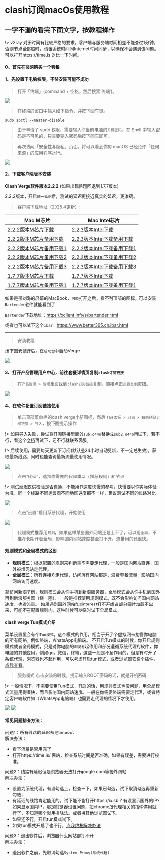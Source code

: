 # clash订阅macOs使用教程

## 一字不漏的看完下面文字，按教程操作

!> v2ray 对于时间有比较严格的要求，客户端与服务端时间相差不能查过1分钟，否则节点全部超时，请置系统时间同Internet时间同步，以确保不会遇到该问题。可以打开https://time.is 对比一下时间。

#### 0、首先在官网购买一个套餐

<!-- https://kingfast.cc/buy

如果上面的网址打不开看下面的教程：

https://www.zybuluo.com/hellozubuluo/note/1728024 -->



#### 1、先设置下电脑权限，不然安装可能不成功

> 打开「终端」(command + 空格，然后搜索‘终端’)。

![](/img/mac1.png)

> 在终端的窗口中输入如下指令，并按下回车键。

```
sudo spctl --master-disable
```

> 由于申请了 sudo 权限，需要输入你当前电脑的`开机密码`，在 Shell 中输入密码是不可见的，只需要输入密码后按下回车即可。

> 再次访问「安全性与隐私」页面，将可以看到你的 macOS 已经允许「任何来源」的应用程序运行。

![](/img/mac2.png)

#### 2、下载客户端版本安装

**Clash Verge软件版本2.2.2** (如果出现问题回退到1.7.7版本)

2.2.2版本，开启`统一延迟`后，测试的延迟更接近真实的延迟，更准确。

> 客户端下载地址（2025.4更新）:

| Mac M芯片 | Mac Intel芯片 |
| ------ | ------ |
| [2.2.2版本M芯片下载](https://file.o4o.win/clash/clash-verge/macOs/Clash.Verge_2.2.2_aarch64.dmg) | [2.2.2版本Intel下载](https://file.o4o.win/clash/clash-verge/macOs/Clash.Verge_2.2.2_x64.dmg) |
| [2.2.2版本M芯片备用下载](https://file2.helloking.top/clash/clash-verge/macOs/Clash.Verge_2.2.2_aarch64.dmg) | [2.2.2版本Intel下载备用下载](https://file2.helloking.top/clash/clash-verge/macOs/Clash.Verge_2.2.2_x64.dmg) |
| [2.2.2版本M芯片备用下载1](https://file.helloking.top/clash/clash-verge/macOs/Clash.Verge_2.2.2_aarch64.dmg) | [2.2.2版本Intel下载备用下载1](https://file.helloking.top/clash/clash-verge/macOs/Clash.Verge_2.2.2_x64.dmg) |
| [2.2.2版本M芯片备用下载2](https://gh-proxy.com/github.com/clash-verge-rev/clash-verge-rev/releases/download/v2.2.2/Clash.Verge_2.2.2_aarch64.dmg) | [2.2.2版本Intel下载备用下载2](https://gh-proxy.com/github.com/clash-verge-rev/clash-verge-rev/releases/download/v2.2.2/Clash.Verge_2.2.2_x64.dmg) | 
| [2.2.2版本M芯片备用下载3](https://github.moeyy.xyz/https://github.com/clash-verge-rev/clash-verge-rev/releases/download/v2.2.2/Clash.Verge_2.2.2_aarch64.dmg) | [2.2.2版本Intel下载备用下载3](https://github.moeyy.xyz/https://github.com/clash-verge-rev/clash-verge-rev/releases/download/v2.2.2/Clash.Verge_2.2.2_x64.dmg) | 
| [1.7.7版本M芯片下载](https://file.o4o.win/clash/clash-verge/macOs/Clash.Verge_1.7.7_aarch64.dmg) | [1.7.7版本Intel下载](https://file.o4o.win/clash/clash-verge/macOs/Clash.Verge_1.7.7_x64.dmg) |
| [1.7.7版本M芯片备用下载1](https://file.helloking.top/clash/clash-verge/macOs/Clash.Verge_1.7.7_aarch64.dmg) | [1.7.7版本Intel下载备用下载1](https://file.helloking.top/clash/clash-verge/macOs/Clash.Verge_1.7.7_x64.dmg) |

如果是带刘海的屏幕的MacBook，`可能`打开之后，看不到顶部的图标，可以安装`Bartender`软件就能看到了

`Bartender`下载地址：https://xclient.info/s/bartender.html

或者也可以试下这个`ibar`：https://www.better365.cn/ibar.html

---

> 安装教程:

按下图安装好后，在`启动台`中启动Verge

![](/img2/mac/m1.png)

#### 3、打开产品管理用户中心，前往套餐详情页复制`clash订阅链接`

> 在`产品管理 > 管理`里面找到`clash订阅链接`复制，直接点击`点我复制`按钮。

![](/img2/mac/m2.png)

#### 4、在软件配置订阅链接使用

> 单击顶部菜单栏的clash verge小猫图标，然后 `打开面板 > 订阅 > 右侧粘贴订阅链接 > 导入`，按下图提示操作

!> 如果导入失败，尝试将订阅链接里面的`sub.o44o`替换成`sub2.o44o`再试下，若不行，看这个[文档](/clash/import.md)再试下，还不行就联系客服。

!> 后续使用，需要每天更新下订阅(默认是24小时自动更新，不一定总生效)，获取最新线路，同时也能查询最新流量使用情况。

![](/img2/mac/m3.png)

> 点击“代理”，选择你需要的代理类型（推荐规则）和节点

!> 测试延迟仅供检验是否连通，不能用作速度快慢的参考，快慢要以你实际体验为准，同一个线路不同运营商不同地区速度都不一样，建议测试不同的线路对比。

![](/img2/mac/m4.png)

> 点击"设置"启用系统代理，开始使用

![](/img2/mac/m5.png)


> 代理模式推荐用`规则`，如果这样某些国外网站还是上不了，可以用`全局`，不推荐长期开着全局，影响国内网站速度甚至打不开，流量用的还很快。

#### 规则模式和全局模式的区别

- **规则模式**：根据配置的规则来判断需不需要走代理，一般是国内网站直连，国外被墙网站走代理。
- **全局模式**：所有连接均走代理，访问所有网站都是，浪费套餐流量，影响国内网站访问速度。

拿访问新浪举例，规则模式会从你手机到新浪服务器，全局模式会从你手机到国外再到新浪服务器（绕一圈）。
一般是推荐使用规则模式，既不会影响访问国内网站速度，也省流量。
如果遇到国外网站如pinterest打不开或者部分图片加载不出来，可能不在配置规则内，这种时候可以临时试下全局模式。

#### clash verge Tun模式介绍

菜单设置里会有个`Tun模式`，这个模式的作用，相当于开了个虚拟网卡接管你电脑的所有网络，例如终端，WhatsApp电脑端。
不开启Tun模式的时候，你开启规则模式或者全局模式，只是对你电脑的`浏览器`起作用和部分遵循系统代理的软件，你电脑的其他应用，例如qq，微信，终端，这些一般是不起作用的，但是有时开了系统代理，浏览器也不起作用，可以考虑开启tun模式，或者浏览器安装个插件，[点我查看](/others/omega.md.md)。

> 服务模式  点击安装的时候，提示输入ROOT密码的话，就是开机密码

!> 一般情况下，不需要使用Tun模式，开启的话，用规则模式也没问题，用全局模式流量用得很快，而且影响国内网站速度。一般在你需要终端需要走代理，或者特定客户端软件如（WhatsApp电脑端）也需要走代理的情况下才使用。

![](/img2/mac/m6.png)
![](/img2/mac/tun.png)

<!-- 如果以上步骤操作完不行，参考下面

MacOS用户如需使用tun模式(代理所有流量)，需执行以下命令赋予meta内核权限：
```
sudo chown root:admin /Applications/Clash\ Verge.app/Contents/MacOS/clash-meta
sudo chmod +sx /Applications/Clash\ Verge.app/Contents/MacOS/clash-meta
``` -->

#### 常见问题排查方法：

问题1：所有线路的延迟都是timeout<br/>
解决办法：
- 看下流量是否用完了
- 打开https://time.is/ 网站，检查系统时间是否准确，如果有误差，需要进行校准。

问题2：线路有延迟但是浏览器无法打开google.com等国外网站<br/>
解决办法：
- 设置为系统代理，有没勾选上，检查一下，如果已勾选，试下取消勾选再重新勾选。
- 有延迟的线路肯定能用的。试下能不能打开https://ip.sb ? 有没显示国外的IP? 如果显示国内IP，那是浏览器设置问题，把chrome跟代理相关的插件停用就行了，不知道哪个就用排除法。或者换其他浏览器试下。
- 如果还不行，开启tun模式试下。
- 如果tun模式开启了也不行，[点我终极解决办法](/others/omega.md.md)

问题3：退出软件后，浏览器什么网站都打不开<br/>
解决办法：
- 退出软件之前，先取消勾选`System Proxy(系统代理)`
